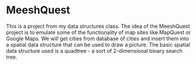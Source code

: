 # MeeshQuest

This is a project from my data structures class.
The idea of the MeeshQuest project is to emulate some of the functionality of map sites like MapQuest or Google Maps. We will get cities from database of cities and insert them into a spatial data structure that can be used to draw a picture. The basic spatial data structure used is a quadtree - a sort of 2-dimensional binary search tree. 
